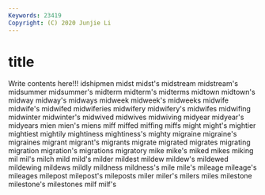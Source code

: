 ```yaml
---
Keywords: 23419
Copyright: (C) 2020 Junjie Li
---
```


# title

Write contents here!!!
idshipmen 
midst 
midst's 
midstream
midstream's 
midsummer 
midsummer's 
midterm 
midterm's 
midterms 
midtown 
midtown's 
midway 
midway's
midways 
midweek 
midweek's 
midweeks 
midwife 
midwife's 
midwifed 
midwiferies 
midwifery 
midwifery's
midwifes 
midwifing 
midwinter 
midwinter's 
midwived 
midwives 
midwiving 
midyear 
midyear's 
midyears
mien 
mien's 
miens 
miff 
miffed 
miffing 
miffs 
might 
might's 
mightier
mightiest 
mightily 
mightiness 
mightiness's 
mighty 
migraine 
migraine's 
migraines 
migrant 
migrant's
migrants 
migrate 
migrated 
migrates 
migrating 
migration 
migration's 
migrations 
migratory 
mike
mike's 
miked 
mikes 
miking 
mil 
mil's 
milch 
mild 
mild's 
milder
mildest 
mildew 
mildew's 
mildewed 
mildewing 
mildews 
mildly 
mildness 
mildness's 
mile
mile's 
mileage 
mileage's 
mileages 
milepost 
milepost's 
mileposts 
miler 
miler's 
milers
miles 
milestone 
milestone's 
milestones 
milf 
milf's 
